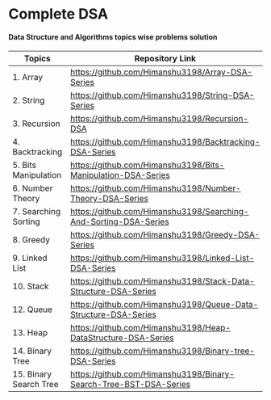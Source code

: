 # Complete DSA
<h4>Data Structure and Algorithms topics wise problems solution <h4/>

| Topics | Repository Link |
| --- | --- |
|1. Array | https://github.com/Himanshu3198/Array-DSA-Series  |
|2. String | https://github.com/Himanshu3198/String-DSA-Series|
|3. Recursion |https://github.com/Himanshu3198/Recursion-DSA |
|4. Backtracking |https://github.com/Himanshu3198/Backtracking-DSA-Series |
|5. Bits Manipulation |https://github.com/Himanshu3198/Bits-Manipulation-DSA-Series |
|6. Number Theory |https://github.com/Himanshu3198/Number-Theory-DSA-Series |
|7. Searching Sorting |https://github.com/Himanshu3198/Searching-And-Sorting-DSA-Series |
|8. Greedy |https://github.com/Himanshu3198/Greedy-DSA-Series|
|9. Linked List | https://github.com/Himanshu3198/Linked-List-DSA-Series |
|10. Stack | https://github.com/Himanshu3198/Stack-Data-Structure-DSA-Series |
|12. Queue | https://github.com/Himanshu3198/Queue-Data-Structure-DSA-Series |
|13. Heap | https://github.com/Himanshu3198/Heap-DataStructure-DSA-Series |
|14. Binary Tree |https://github.com/Himanshu3198/Binary-tree-DSA-Series|
|15. Binary Search Tree |https://github.com/Himanshu3198/Binary-Search-Tree-BST-DSA-Series|


  


  

  
